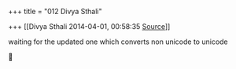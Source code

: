+++
title = "012 Divya Sthali"

+++
[[Divya Sthali	2014-04-01, 00:58:35 [Source](https://groups.google.com/g/samskrita/c/fzOLGvpgqjY)]]



waiting for the updated one which converts non unicode to unicode




